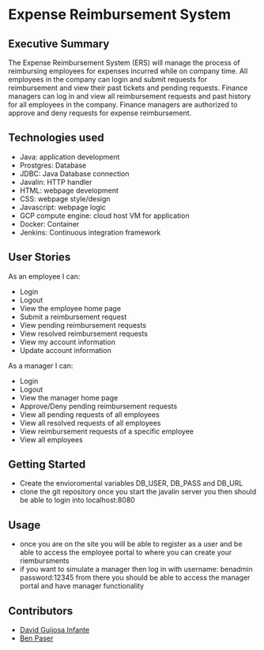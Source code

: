 # Expense Reimbursement System

## Executive Summary

The Expense Reimbursement System (ERS) will manage the process of reimbursing employees for expenses incurred while on company time. All employees in the company can login and submit requests for reimbursement and view their past tickets and pending requests. Finance managers can log in and view all reimbursement requests and past history for all employees in the company. Finance managers are authorized to approve and deny requests for expense reimbursement.

## Technologies used

- Java: application development
- Prostgres: Database 
- JDBC: Java Database connection
- Javalin: HTTP handler
- HTML: webpage development
- CSS: webpage style/design
- Javascript: webpage logic 
- GCP compute engine: cloud host VM for application
- Docker: Container
- Jenkins: Continuous integration framework

## User Stories

As an employee I can:

-   Login
-   Logout
-   View the employee home page
-   Submit a reimbursement request
-   View pending reimbursement requests
-   View resolved reimbursement requests
-   View my account information
-   Update account information

As a manager I can:

-   Login
-   Logout
-   View the manager home page
-   Approve/Deny pending reimbursement requests
-   View all pending requests of all employees
-   View all resolved requests of all employees
-   View reimbursement requests of a specific employee
-   View all employees

## Getting Started

- Create the envioromental variables DB_USER, DB_PASS and DB_URL
- clone the git repository once you start the javalin server you then should be able to login into localhost:8080


## Usage

- once you are on the site you will be able to register as a user and be able to access the employee portal to where you can create your riembursments
- if you want to simulate a manager then log in with  username: benadmin password:12345 from there you should be able to access the manager portal and have manager functionality 



## Contributors

- [David Guijosa Infante](https://github.com/Davidzent)
- [Ben Paser](https://github.com/Ben-Paser)


